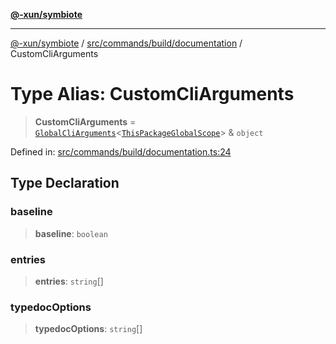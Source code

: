 [**@-xun/symbiote**](../../../../../README.md)

***

[@-xun/symbiote](../../../../../README.md) / [src/commands/build/documentation](../README.md) / CustomCliArguments

# Type Alias: CustomCliArguments

> **CustomCliArguments** = [`GlobalCliArguments`](../../../../configure/type-aliases/GlobalCliArguments.md)\<[`ThisPackageGlobalScope`](../../../../configure/enumerations/ThisPackageGlobalScope.md)\> & `object`

Defined in: [src/commands/build/documentation.ts:24](https://github.com/Xunnamius/symbiote/blob/1214379b104dd598631a5db52a98adbb1a28dfdf/src/commands/build/documentation.ts#L24)

## Type Declaration

### baseline

> **baseline**: `boolean`

### entries

> **entries**: `string`[]

### typedocOptions

> **typedocOptions**: `string`[]
